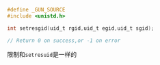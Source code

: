 ```c
#define _GUN_SOURCE
#include <unistd.h>

int setresgid(uid_t rgid,uid_t egid,uid_t sgid);

// Return 0 on success,or -1 on error

```

限制和`setresuid`是一样的